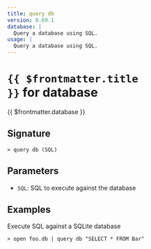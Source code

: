 ```yaml
---
title: query db
version: 0.69.1
database: |
  Query a database using SQL.
usage: |
  Query a database using SQL.
---
```


# <code>{{ $frontmatter.title }}</code> for database

<div style='white-space: pre-wrap;margin-top: 10px'>{{ $frontmatter.database }}</div>

## Signature

```> query db (SQL)```

## Parameters

 -  `SQL`: SQL to execute against the database

## Examples

Execute SQL against a SQLite database
```shell
> open foo.db | query db "SELECT * FROM Bar"
```
